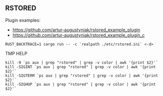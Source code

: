 RSTORED
--------

Plugin examples:
- https://github.com/artur-augustyniak/rstored_example_plugin
- https://github.com/artur-augustyniak/rstored_example_plugin_c

```
RUST_BACKTRACE=1 cargo run -- -c `realpath ./etc/rstored.ini` <-d>
```

TMP HELP
```
kill -9 `ps aux | grep "rstored" | grep -v color | awk '{print $2}'`
kill -SIGINT `ps aux | grep "rstored" | grep -v color | awk '{print $2}'`
kill -SIGTERM `ps aux | grep "rstored" | grep -v color | awk '{print $2}'`
kill -SIGHUP `ps aux | grep "rstored" | grep -v color | awk '{print $2}'`
```